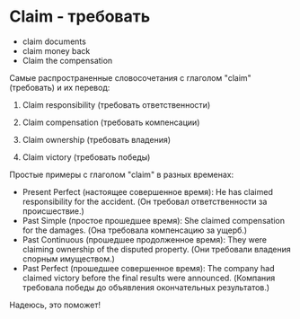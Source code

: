 # Claim - требовать

- claim documents
- claim money back
- Claim the compensation

Самые распространенные словосочетания с глаголом "claim" (требовать) и их перевод:

1. Claim responsibility (требовать ответственности)

1. Claim compensation (требовать компенсации)

1. Claim ownership (требовать владения)

1. Claim victory (требовать победы)

Простые примеры с глаголом "claim" в разных временах:

- Present Perfect (настоящее совершенное время): He has claimed responsibility for the accident. (Он требовал ответственности за происшествие.)
- Past Simple (простое прошедшее время): She claimed compensation for the damages. (Она требовала компенсацию за ущерб.)
- Past Continuous (прошедшее продолженное время): They were claiming ownership of the disputed property. (Они требовали владения спорным имуществом.)
- Past Perfect (прошедшее совершенное время): The company had claimed victory before the final results were announced. (Компания требовала победы до объявления окончательных результатов.)

Надеюсь, это поможет!

